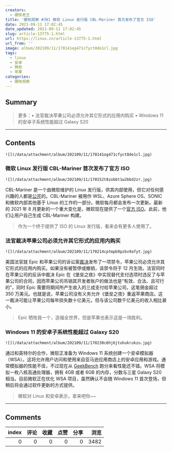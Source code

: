 ```yaml
---
creators:
  - 硬核老王
title: '硬核观察 #391 微软 Linux 发行版 CBL-Mariner 首次发布了官方 ISO'
date: 2021-09-11 17:02:45
date_updated: 2021-09-11 17:02:45
slug: article-13775-1.html
url: https://linux.cn/article-13775-1.html
url_from: ''
image: album/202109/11/170141og471cfyct8de1cl.jpg
tags:
  - linux
  - 安卓
  - 微软
  - 苹果
categories:
  - 硬核观察
---
```


## Summary

> 更多：• 法官裁决苹果公司必须允许其它形式的应用内购买 • Windows 11 的安卓子系统性能超过 Galaxy S20

***

<!-- more -->

## Contents

`![](/data/attachment/album/202109/11/170141og471cfyct8de1cl.jpg)`

### 微软 Linux 发行版 CBL-Mariner 首次发布了官方 ISO

`![](/data/attachment/album/202109/11/170152t8zobbt1w2bbd2zr.jpg)`

CBL-Mariner 是一个由微软维护的 Linux 发行版，供其内部使用，但它对任何感兴趣的人都是[公开](https://github.com/microsoft/CBL-Mariner/releases/tag/1.0.20210901-1.0)的。CBL-Mariner 被用作 WSL、Azure Sphere OS、SONIC 和微软内部其他基于 Linux 的工作的一部分。微软每月都会发布一次更新。最新的 2021 年 8 月更新的一个重大变化是，微软现在提供了一个[官方 ISO](https://aka.ms/mariner-1.0-x86_64-iso)。此前，他们让用户自己生成 CBL-Mariner 构建。

> 
> 作为一个终于提供了 ISO 的 Linux 发行版，看来会有更多人使用了。
> 
> 
> 

### 法官裁决苹果公司必须允许其它形式的应用内购买

`![](/data/attachment/album/202109/11/170214cptmpb9pzbv9afyt.jpg)`

美国法官就 Epic 和苹果公司的诉讼案[裁决](https://www.theverge.com/2021/9/10/22662320/epic-apple-ruling-injunction-judge-court-app-store)发布了一项禁令，苹果公司必须允许其它形式的应用内购买。如果没有被暂停或撤销，该禁令将于 12 月生效。法官同时在苹果公司的反诉中裁决 Epic 在《堡垒之夜》中实现替代支付选项时违反了与苹果公司的合同，因而苹果公司吊销其开发者账户的做法也是“有效、合法、且可行的”，同时 Epic 需要将期间所产生收入的三成支付给苹果公司，这笔佣金超过 350 万美元。也就是说，苹果公司没有义务允许《堡垒之夜》重返苹果商店。这一裁决可能让苹果公司每年损失数十亿美元，但与该公司数千亿美元的收入相比甚小。

> 
> Epic 牺牲我一个，造福全世界，但是苹果也表示这是一场胜利。
> 
> 
> 

### Windows 11 的安卓子系统性能超过 Galaxy S20

`![](/data/attachment/album/202109/11/170230c6hj6jtuhukrukzu.jpg)`

通过和英特尔的合作，微软正准备为 Windows 11 系统创建一个安卓模拟器（WSA）。这将允许用户访问和使用来自亚马逊应用商店上的安卓应用和游戏。通常模拟器的性能不佳，不过现在从 [GeekBench](https://browser.geekbench.com/v5/cpu/9697838) 跑分来看性能还不错。WSA 将模拟一枚八核高通处理器，拥有 4GB 或者 6GB 的内存，分数与三星 Galaxy S20 相当。目前微软正在优化 WSA 项目，虽然确认不会随 Windows 11 首次登场，但稍后将会通过软件更新的方式提供。

> 
> 微软对 Linux 和安卓表示，拿来吧你~~
> 
> 
>

***

## Comments


|   index |   评论 |   收藏 |   点赞 |   分享 |   浏览 |
|--------:|-------:|-------:|-------:|-------:|-------:|
|       0 |      0 |      0 |      0 |      0 |   3482 |
